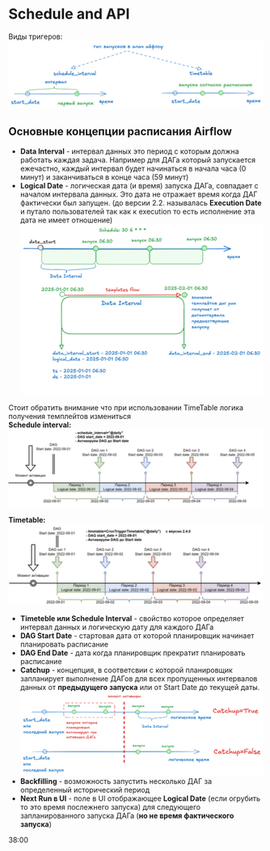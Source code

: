 # Schedule and API

Виды тригеров:  
![alt text](./pictures/triggers_diff.png)

## Основные концепции расписания Airflow

- **Data Interval** - интервал данных это период с которым должна работать каждая задача. Например для ДАГа который запускается ежечастно, каждый интервал будет начинаться в начала часа (0 минут) и заканчиваться в конце часа (59 минут)  
- **Logical Date** - логическая дата (и время) запуска ДАГа, совпадает с началом интервала данных. Это дата не отражает время когда ДАГ фактически был запущен. (до версии 2.2. называлась **Execution Date** и путало пользователей так как к execution то есть исполнение эта дата не имеет отношение)  
![alt text](./pictures/data_interval.png)

Стоит обратить внимание что при использовании TimeTable логика получения темплейтов измениться  
**Schedule interval:**  
![alt text](./pictures/schedule_interval_templates.png)

**Timetable:**  
![alt text](./pictures/timetable_templates.png)

- **Timeteble или Schedule Interval** - свойство которое определяет интервал данных и логическую дату для каждого ДАГа
- **DAG Start Date** - стартовая дата от которой планировщик начинает планировать расписание
- **DAG End Date** - дата когда планировщик прекратит планировать расписание
- **Catchup** - концепция, в соответсвии с которой планировщик запланирует выполнение ДАГов для всех пропущенных интервалов данных от **предыдущего запуска** или от Start Date до текущей даты.  
![alt text](./pictures/сatchup.png)
- **Backfilling** - возможность запустить несколько ДАГ за определенный исторический период
- **Next Run в UI** - поле в UI отображающее **Logical Date** (если огрубить то это время послежнего запуска) для следующего запланированного запуска ДАГа (**но не время фактического запуска**)

38:00
